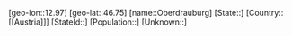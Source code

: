 ﻿---
location: [46.75,12.97]
type: City
tags:
- geo/City


SpocWebEntityId: 33026
isDeleted: false
confidential: public

---
[geo-lon::12.97]
[geo-lat::46.75]
[name::Oberdrauburg]
[State::]
[Country::[[Austria]]]
[StateId::]
[Population::]
[Unknown::]

